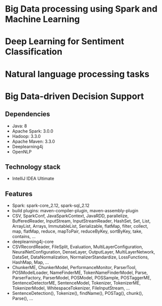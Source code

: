 # Big Data processing using Spark and Machine Learning
# Deep Learning for Sentiment Classification
# Natural language processing tasks
# Big Data-driven Decision Support
	
## Dependencies
* Java: 8
* Apache Spark: 3.0.0 
* Hadoop: 3.3.0
* Apache Maven: 3.3.0
* Deeplearning4j
* OpenNLP

## Technology stack
* IntelliJ IDEA Ultimate

## Features
* Spark: spark-core_2.12, spark-sql_2.12
* build plugins: maven-compiler-plugin, maven-assembly-plugin
* CSV, SparkConf, JavaSparkContext, JavaRDD, parallelize, BufferedReader, InputStream, InputStreamReader, HashSet, Set, List, ArrayList, Arrays, ImmutableList, Serializable, flatMap, filter, collect, map, flatMap, reduce, mapToPair, reduceByKey, sortByKey, take, contains, ...
* deeplearning4j-core
* CSVRecordReader, FileSplit, Evaluation, MultiLayerConfiguration, NeuralNetConfiguration, DenseLayer, OutputLayer, MultiLayerNetwork, DataSet, DataNormalization, NormalizerStandardize, LossFunctions, HashMap, Map, ...
* ChunkerME, ChunkerModel, PerformanceMonitor, ParserTool, POSModelLoader, NameFinderME, TokenNameFinderModel, Parse, ParserFactory, ParserModel, POSModel, POSSample, POSTaggerME, SentenceDetectorME, SentenceModel, Tokenizer, TokenizerME, TokenizerModel, WhitespaceTokenizer, FileInputStream, ...
* SentenceDetection(), Tokenize(), findName(), POSTag(), chunk(), Parse(), ...
